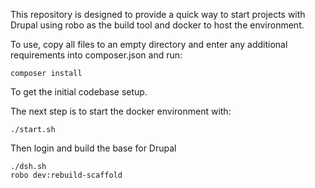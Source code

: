 
This repository is designed to provide a quick way to start projects
with Drupal using robo as the build tool and docker to host the
environment.

To use, copy all files to an empty directory and enter any additional
requirements into composer.json and run:

```composer install```

To get the initial codebase setup.

The next step is to start the docker environment with:

```./start.sh```

Then login and build the base for Drupal

```
./dsh.sh
robo dev:rebuild-scaffold
```
